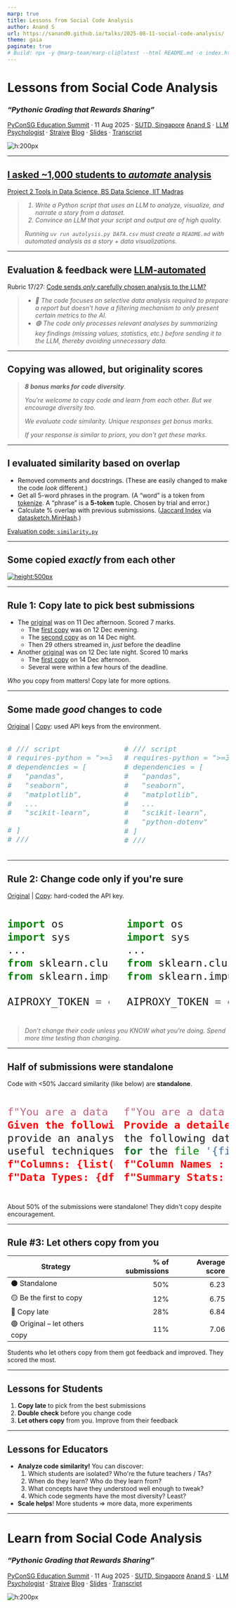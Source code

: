 ```yaml
---
marp: true
title: Lessons from Social Code Analysis
author: Anand S
url: https://sanand0.github.io/talks/2025-08-11-social-code-analysis/
theme: gaia
paginate: true
# Build: npx -y @marp-team/marp-cli@latest --html README.md -o index.html
---
```


<style>
  blockquote, q {
    font-style: italic;
  }

</style>

# Lessons from Social Code Analysis

### <q>Pythonic Grading that Rewards Sharing</q>

[PyConSG Education Summit](https://pycon.sg/edusummit.html) · 11 Aug 2025 · [SUTD, Singapore](https://maps.app.goo.gl/rfqZDgPiPkhr5C7E6)
[Anand S](https://s-anand.net/) · [LLM Psychologist](https://www.linkedin.com/in/sanand0/) · [Straive](https://straive.com/)
[Blog](https://www.s-anand.net/blog/category/education/) · [Slides](https://sanand0.github.io/talks/2025-08-11-social-code-analysis/) · [Transcript](https://github.com/sanand0/talks/blob/main/2025-08-11-social-code-analysis/transcript.md)

![h:200px](https://api.qrserver.com/v1/create-qr-code/?size=150x150&data=https://sanand0.github.io/talks/2025-08-11-social-code-analysis/)

---

## [I asked ~1,000 students to _automate_ analysis](https://github.com/sanand0/tools-in-data-science-public/blob/tds-2024-t3/project-2-automated-analysis.md)

[Project 2 Tools in Data Science, BS Data Science, IIT Madras](https://github.com/sanand0/tools-in-data-science-public/blob/tds-2024-t3/project-2-automated-analysis.md)

> 1. Write a Python script that uses an LLM to analyze, visualize, and narrate a story from a dataset.
> 2. Convince an LLM that your script and output are of high quality.
>
> Running `uv run autolysis.py DATA.csv` must create a `README.md` with automated analysis as a story + data visualizations.

---

## Evaluation & feedback were [LLM-automated](https://github.com/sanand0/tools-in-data-science-public/blob/tds-2024-t3/project2/evaluate.py)

Rubric 17/27: [Code sends _only_ carefully chosen analysis to the LLM?](<(https://sanand0.github.io/tds-2024-sep-project-2-results/#?tab=detail&test=code%3A+selective_analyses&sort=marks)>)

> - 🔴 The code focuses on selective data analysis required to prepare a report but doesn't have a filtering mechanism to only present certain metrics to the AI.
> - 🟢 The code only processes relevant analyses by summarizing key findings (missing values, statistics, etc.) before sending it to the LLM, thereby avoiding unnecessary data.

---

## Copying was allowed, but originality scores

> **8 bonus marks for code diversity**.
>
> You're welcome to copy code and learn from each other. But we encourage diversity too.
>
> We evaluate code similarity. Unique responses get bonus marks.
>
> If your response is similar to priors, you don't get these marks.

---

## I evaluated similarity based on overlap

- Removed comments and docstrings. (These are easily changed to make the code _look_ different.)
- Get all 5-word phrases in the program. (A “word” is a token from [tokenize](https://docs.python.org/3/library/tokenize.html). A “phrase” is a **5-token** tuple. Chosen by trial and error.)
- Calculate % overlap with previous submissions. ([Jaccard Index](https://en.wikipedia.org/wiki/Jaccard_index) via [datasketch.MinHash](https://ekzhu.com/datasketch/minhash.html).)

[Evaluation code: `similarity.py`](https://github.com/sanand0/tools-in-data-science-public/blob/tds-2024-t3/project2/similarity.py)

---

## Some copied _exactly_ from each other

[![height:500px](similarity-100.webp)](https://sanand0.github.io/tds-2024-sep-project-2-results/similar.html#?similarity=1)

---

## Rule 1: Copy late to pick best submissions

- The [original](https://raw.githubusercontent.com/AlakhyaIITM/TDS_proj2/main/autolysis.py) was on 11 Dec afternoon. Scored 7 marks.
  - The [first copy](https://raw.githubusercontent.com/22f3001192/PROJECT-2-TDS/refs/heads/main/autolysis.py) was on 12 Dec evening.
  - The [second copy](https://raw.githubusercontent.com/Sreekar-1804/TDS-Project-2/main/autolysis.py) as on 14 Dec night.
  - Then 29 others streamed in, _just_ before the deadline
- Another [original](https://raw.githubusercontent.com/0rajnishk/tds_project_2/main/autolysis.py) was on 12 Dec late night. Scored 10 marks
  - The [first copy](https://raw.githubusercontent.com/indalbind/Automated_Analysis/refs/heads/main/autolysis.py) on 14 Dec afternoon.
  - Several were within a few hours of the deadline.

_Who_ you copy from matters! Copy late for more options.

---

## Some made _good_ changes to code

[Original](https://raw.githubusercontent.com/0rajnishk/tds_project_2/main/autolysis.py) | [Copy](https://raw.githubusercontent.com/22f3000612/22f3000612-TDS2/refs/heads/main/autolysis.py): used API keys from the environment.

<div style="display: flex; zoom: 1.4; gap: 20px">

```python
# /// script
# requires-python = ">=3.11"
# dependencies = [
#   "pandas",
#   "seaborn",
#   "matplotlib",
#   ...
#   "scikit-learn",

# ]
# ///
```

```python
# /// script
# requires-python = ">=3.12"
# dependencies = [
#   "pandas",
#   "seaborn",
#   "matplotlib",
#   ...
#   "scikit-learn",
#   "python-dotenv"
# ]
# ///
```

</div>

---

## Rule 2: Change code only if you're sure

[Original](https://raw.githubusercontent.com/Nimbus29/TDS-Project_2/refs/heads/main/autolysis.py) | [Copy](https://raw.githubusercontent.com/nightcoder358/TDS-Project-2/refs/heads/main/autolysis.py): hard-coded the API key.

<div style="display: flex; zoom: 2; gap: 20px">

```python
import os
import sys
...
from sklearn.cluster import KMeans
from sklearn.impute import SimpleImputer

AIPROXY_TOKEN = os.getenv('AIPROXY_TOKEN')
```

```python
import os
import sys
...
from sklearn.cluster import KMeans
from sklearn.impute import SimpleImputer

AIPROXY_TOKEN = os.getenv('eyJhbGciOi...')
```

</div>

> Don’t change their code unless you KNOW what you’re doing.
> Spend more time testing than changing.

---

## Half of submissions were standalone

Code with <50% Jaccard similarity (like below) are **standalone**.

<div style="display: flex; zoom: 2; gap: 10px">

```python
f"You are a data analyst.
Given the following dataset information,
provide an analysis plan and suggest
useful techniques:\n\n"
f"Columns: {list(df.columns)}\n"
f"Data Types: {df.dtypes.to_dict()}\n"
```

```python
f"You are a data analyst.
Provide a detailed narrative based on
the following data analysis results
for the file '{file_path.name}':\n\n"
f"Column Names : {list(df.keys())}\n\n"
f"Summary Stats: {analysis['summary']}"
```

</div>

About 50% of the submissions were standalone!
They didn't copy despite encouragement.

---

## Rule #3: Let others copy from you

| Strategy                      | % of submissions | Average score |
| ----------------------------- | ---------------: | ------------: |
| ⚫ Standalone                 |              50% |          6.23 |
| 🟡 Be the first to copy       |              12% |          6.75 |
| 🔴 Copy late                  |              28% |          6.84 |
| 🟢 Original – let others copy |              11% |          7.06 |

Students who let others copy from them got feedback and improved.
They scored the most.

---

## Lessons for Students

1. **Copy late** to pick from the best submissions
2. **Double check** before you change code
3. **Let others copy** from you. Improve from their feedback

---

## Lessons for Educators

- **Analyze code similarity!** You can discover:
  1. Which students are isolated? Who're the future teachers / TAs?
  2. When do they learn? Who do they learn from?
  3. What concepts have they understood well enough to tweak?
  4. Which code segments have the most diversity? Least?
- **Scale helps**! More students ⇒ more data, more experiments

---

# Learn from Social Code Analysis

### <q>Pythonic Grading that Rewards Sharing</q>

[PyConSG Education Summit](https://pycon.sg/edusummit.html) · 11 Aug 2025 · [SUTD, Singapore](https://maps.app.goo.gl/rfqZDgPiPkhr5C7E6)
[Anand S](https://s-anand.net/) · [LLM Psychologist](https://www.linkedin.com/in/sanand0/) · [Straive](https://straive.com/)
[Blog](https://www.s-anand.net/blog/category/education/) · [Slides](https://sanand0.github.io/talks/2025-08-11-social-code-analysis/) · [Transcript](https://github.com/sanand0/talks/blob/main/2025-08-11-social-code-analysis/transcript.md)

![h:200px](https://api.qrserver.com/v1/create-qr-code/?size=150x150&data=https://sanand0.github.io/talks/2025-08-11-social-code-analysis/)
